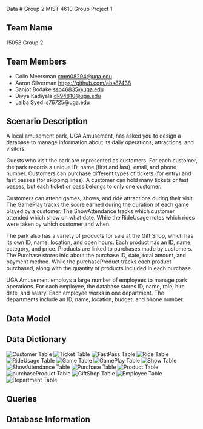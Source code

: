 Data # Group 2 MIST 4610 Group Project 1

## Team Name
15058 Group 2 

## Team Members
- Colin Meersman cmm08294@uga.edu
- Aaron Silverman https://github.com/abs87438
- Sanjot Bodake ssb46835@uga.edu
- Divya	Kadiyala dk94810@uga.edu
- Laiba	Syed ls76725@uga.edu

## Scenario Description
A local amusement park, UGA Amusement, has asked you to design a database to manage information about its daily operations, attractions, and visitors. 

Guests who visit the park are represented as customers. For each customer, the park records a unique ID, name (first and last), email, and phone number. Customers can purchase different types of tickets (for entry) and fast passes (for skipping lines). A customer can hold many tickets or fast passes, but each ticket or pass belongs to only one customer.

Customers can attend games, shows, and ride attractions during their visit. The GamePlay tracks the score earned during the duration of each game played by a customer. The ShowAttendance tracks which customer attended which show on what date. While the RideUsage notes which rides were taken by which customer and when.

The park also has a variety of products for sale at the Gift Shop, which has its own ID, name, location, and open hours. Each product has an ID, name, category, and price. Products are linked to purchases made by customers. The Purchase stores info about the purchase ID, date, total amount, and payment method. While the purchaseProduct tracks each product purchased, along with the quantity of products included in each purchase.

UGA Amusement employs a large number of employees to manage park operations. For each employee, the database stores ID, name, role, hire date, and salary. Each employee works in one department. The departments include an ID, name, location, budget, and phone number.

## Data Model

## Data Dictionary
![Customer Table](CustomerTable.png)
![Ticket Table](TicketTable.png)
![FastPass Table](FastPassTable.png)
![Ride Table](RideTable.png) 
![RideUsage Table](RideUsageTable.png)
![Game Table](GameTable.png)
![GamePlay Table](GamePlayTable.png)
![Show Table](ShowTable.png)
![ShowAttendance Table](ShowAttendanceTable.png)
![Purchase Table](PurchaseTable.png)
![Product Table](ProductTable.png)
![purchaseProduct Table](PurchaseProductTable.png)
![GiftShop Table](GiftShopTable.png)
![Employee Table](EmployeeTable.png)
![Department Table](DepartmentTable.png)

## Queries

## Database Information
